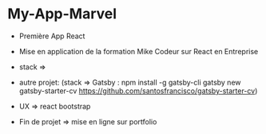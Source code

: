 # My-App-Marvel
- Première App React
- Mise en application de la formation Mike Codeur sur React en Entreprise
- stack =>
- autre projet:
 (stack => Gatsby : npm install -g gatsby-cli
gatsby new gatsby-starter-cv https://github.com/santosfrancisco/gatsby-starter-cv)


- UX => react bootstrap

- Fin de projet => mise en ligne sur portfolio

